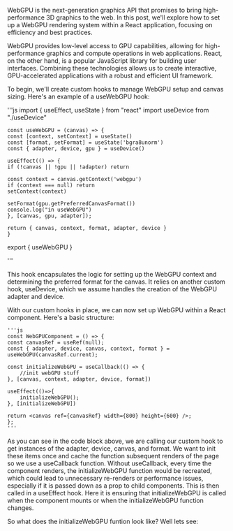 
WebGPU is the next-generation graphics API that promises to bring high-performance 
3D graphics to the web. In this post, we'll explore how to set up a WebGPU rendering 
system within a React application, focusing on efficiency and best practices.

WebGPU provides low-level access to GPU capabilities, allowing for high-performance graphics and compute 
operations in web applications. React, on the other hand, is a popular JavaScript library for building user 
interfaces. Combining these technologies allows us to create interactive, GPU-accelerated applications with 
a robust and efficient UI framework.

To begin, we'll create custom hooks to manage WebGPU setup and canvas sizing. Here's an example of a useWebGPU hook:

'''js
    import { useEffect, useState } from "react"
    import useDevice from "./useDevice"

    const useWebGPU = (canvas) => {
    const [context, setContext] = useState()
    const [format, setFormat] = useState('bgra8unorm')
    const { adapter, device, gpu } = useDevice()

    useEffect(() => {
    if (!canvas || !gpu || !adapter) return

    const context = canvas.getContext('webgpu')
    if (context === null) return
    setContext(context)

    setFormat(gpu.getPreferredCanvasFormat())
    console.log("in useWebGPU")
    }, [canvas, gpu, adapter]);

    return { canvas, context, format, adapter, device }
    }

export { useWebGPU }

'''

This hook encapsulates the logic for setting up the WebGPU context and determining the preferred format for 
the canvas. It relies on another custom hook, useDevice, which we assume handles the creation of the WebGPU adapter and device.

With our custom hooks in place, we can now set up WebGPU within a React component. Here's a basic structure:

    '''js
    const WebGPUComponent = () => {
    const canvasRef = useRef(null);
    const { adapter, device, canvas, context, format } = useWebGPU(canvasRef.current);

    const initializeWebGPU = useCallback(() => {
        //init webGPU stuff
    }, [canvas, context, adapter, device, format])
    
    useEffect(()=>{
        initializeWebGPU();
    }, [initializeWebGPU])
    
    return <canvas ref={canvasRef} width={800} height={600} />;
    };
    '''

As you can see in the code block above, we are calling our custom hook to get instances of the adapter, device, canvas, and format. We want to init these items once and cache the function subsequent renders of the page so we use a useCallback function. Without useCallback, every time the component renders, the initializeWebGPU function would be recreated, which could lead to unnecessary re-renders or performance issues, especially if it is passed down as a prop to child components. This is then called in a useEffect hook. Here it is ensuring that initializeWebGPU is called when the component mounts or when the initializeWebGPU function changes.

So what does the initializeWebGPU funtion look like? Well lets see: 